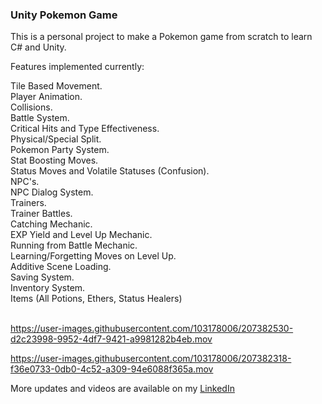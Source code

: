 ### Unity Pokemon Game

This is a personal project to make a Pokemon game from scratch to learn C# and Unity.

Features implemented currently:

Tile Based Movement.<br>
Player Animation.<br>
Collisions.<br>
Battle System.<br>
Critical Hits and Type Effectiveness.<br>
Physical/Special Split.<br>
Pokemon Party System.<br>
Stat Boosting Moves.<br>
Status Moves and Volatile Statuses (Confusion).<br>
NPC's. <br>
NPC Dialog System.<br>
Trainers.<br>
Trainer Battles.<br>
Catching Mechanic. <br>
EXP Yield and Level Up Mechanic. <br>
Running from Battle Mechanic. <br>
Learning/Forgetting Moves on Level Up. <br>
Additive Scene Loading. <br>
Saving System. <br>
Inventory System. <br>
Items (All Potions, Ethers, Status Healers) <br><br>

https://user-images.githubusercontent.com/103178006/207382530-d2c23998-9952-4df7-9421-a9981282b4eb.mov





https://user-images.githubusercontent.com/103178006/207382318-f36e0733-0db0-4c52-a309-94e6088f365a.mov


More updates and videos are available on my <a href= https://www.linkedin.com/in/ewancruickshank91/>LinkedIn</a>

